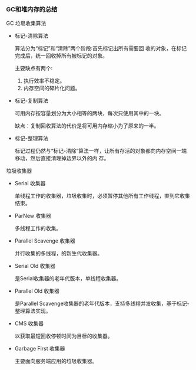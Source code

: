 ### GC和堆内存的总结



GC 垃圾收集算法

- 标记-清除算法

  算法分为“标记”和“清除”两个阶段:首先标记出所有需要回 收的对象，在标记完成后，统一回收掉所有被标记的对象。

  主要缺点有两个:

  1. 执行效率不稳定。
  2. 内存空间的碎片化问题。

- 标记-复制算法

  可用内存按容量划分为大小相等的两块，每次只使用其中的一块。

  缺点：复制回收算法的代价是将可用内存缩小为了原来的一半。

- 标记-整理算法

  标记过程仍然与“标记-清除”算法一样，让所有存活的对象都向内存空间一端移动，然后直接清理掉边界以外的内 存。

垃圾收集器

- Serial 收集器

  单线程工作的收集器，垃圾收集时，必须暂停其他所有工作线程，直到它收集结束。

- ParNew 收集器

  多线程工作的收集。

- Parallel Scavenge 收集器

  并行收集的多线程，的新生代收集器。

- Serial Old 收集器

  是Serial收集器的老年代版本，单线程收集器。

- Parallel Old 收集器

  是Parallel Scavenge收集器的老年代版本，支持多线程并发收集，基于标记-整理算法实现。

- CMS 收集器

  以获取最短回收停顿时间为目标的收集器。

- Garbage First 收集器

  主要面向服务端应用的垃圾收集器。

